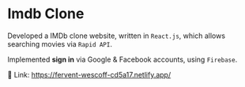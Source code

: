 # Imdb Clone

Developed a IMDb clone website, written in `React.js`, which allows searching movies via `Rapid API`.

Implemented **sign in** via Google & Facebook accounts, using `Firebase`. 


:movie_camera: Link: https://fervent-wescoff-cd5a17.netlify.app/

